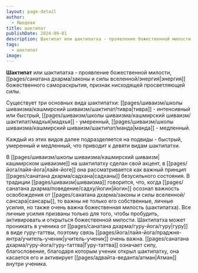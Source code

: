 ```yaml
---
layout: page-detail
author:
  - Яшодеви
title: шактипат
publishDate: 2024-09-01
description: Шактипат или шактипатха - проявление божественной милости, божественного самораскрытия, признак нисходящей просветляющей силы.
tags:
  - шактипат
image:
---
```

**Шактипат** или шактипатха - проявление божественной милости, [[pages/санатана дхарма/законы и силы вселенной/энергия|энергия]] божественного самораскрытия, признак нисходящей просветляющей силы. 

Существует три основных вида шактипатхи: [[pages/шиваизм/школы шиваизма/кашмирский шиваизм/шактипат/тивра|тивра]] - интенсивный или быстрый, [[pages/шиваизм/школы шиваизма/кашмирский шиваизм/шактипат/мадхья|мадхья]] - умеренный, [[pages/шиваизм/школы шиваизма/кашмирский шиваизм/шактипат/манда|манда]] - медленный. 

Каждый из этих видов далее подразделяется на подвиды - быстрый, умеренный и медленный, что приводит к девяти видам шактипатхи.
 
 В [[pages/шиваизм/школы шиваизма/кашмирский шиваизм|кашмирском шиваизме]] на шактипатху сделан свой акцент, в [[pages/йога/лайя-йога|лайя-йоге]] она рассматривается как важный принцип [[pages/санатана дхарма/садхана|садханы]] безусильного состояния. В традиции [[pages/шиваизм|шиваизма]] говорится, что, когда [[pages/санатана дхарма/поведение/садху/йогин|йогин]] осознал важность освобождения от [[pages/санатана дхарма/законы и силы вселенной/сансара|сансары]], то важны не только его собственные, личные усилия, но также очень важна божественная милость (шактипатха). Все личные усилия призваны только для того, чтобы пробудить, активировать и открыться божественной милости. Шактипатха может проникать в ученика от [[pages/санатана дхарма/гуру-йога/гуру|гуру]] в виде гуру-таттвы, поэтому связь [[pages/йога/лайя-йога/праджня-янтра/учитель-ученик|учитель-ученик]] очень важна. [[pages/санатана дхарма/гуру-йога/гуру-таттва|Гуру-таттва]] означает силу, благословение, благодаря которым ученик открыл шактипатху, она касается его и активирует [[pages/адвайта-веданта/атман|Атман]] внутри ученика.

